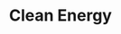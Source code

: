 ---
layout: petal
title: Clean Energy
tagline: Move away from oil/gas heating (decarbonise) and shift to verified renewable energy tariff
nav_order: 4
has_children: true
has_toc: true
graphic: ./graphics/petals/Clean-Energy-160x160.png
number: 2
---